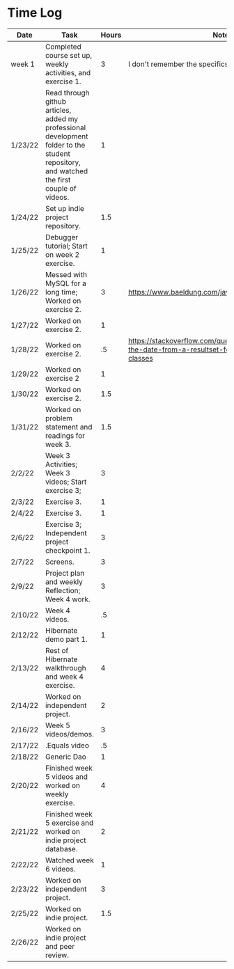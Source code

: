 # Time Log

| Date    | Task                                                                                                                                      | Hours | Notes                                 |
|---------|-------------------------------------------------------------------------------------------------------------------------------------------|-------|---------------------------------------|
| week 1  | Completed course set up, weekly activities, and exercise 1.                                                                               | 3     | I don't remember the specifics.       |
| 1/23/22 | Read through github articles, added my professional development folder to the student repository, and watched the first couple of videos. | 1     |                                       | 
| 1/24/22 | Set up indie project repository.                                                                                                          | 1.5   |                                       |
| 1/25/22 | Debugger tutorial; Start on week 2 exercise.                                                                                              | 1     |                                       |
| 1/26/22 | Messed with MySQL for a long time; Worked on exercise 2.                                                                                  | 3     | https://www.baeldung.com/java-get-age |
| 1/27/22 | Worked on exercise 2.                                                                                                                     | 1     |                                       |
| 1/28/22 | Worked on exercise 2.                                                                                                                     | .5    | https://stackoverflow.com/questions/29773390/getting-the-date-from-a-resultset-for-use-with-java-time-classes                                      |
| 1/29/22 | Worked on exercise 2                                                                                                                      | 1     |                                                                                                                                                    |
| 1/30/22 | Worked on exercise 2.                                                                                                                     | 1.5   |                                                                                                                                                    |
| 1/31/22 | Worked on problem statement and readings for week 3.                                                                                      | 1.5   |                                                                                                                                                    |
| 2/2/22  | Week 3 Activities; Week 3 videos; Start exercise 3;                                                                                       | 3     |                                                                                                                                                    |
| 2/3/22  | Exercise 3.                                                                                                                               | 1     |                                                                                                                                                    |
| 2/4/22  | Exercise 3.                                                                                                                               | 1     |                                                                                                                                                    |
| 2/6/22  | Exercise 3; Independent project checkpoint 1.                                                                                             | 3     |                                                                                                                                                    |
| 2/7/22  | Screens.                                                                                                                                  | 3     |                                                                                                                                                    |
| 2/9/22  | Project plan and weekly Reflection; Week 4 work.                                                                                          | 3     |                                                                                                                                                    |
| 2/10/22 | Week 4 videos.                                                                                                                            | .5    |                                                                                                                                                    |
| 2/12/22 | Hibernate demo part 1.                                                                                                                    | 1     |                                                                                                                                                    |
| 2/13/22 | Rest of Hibernate walkthrough and week 4 exercise.                                                                                        | 4     |                                                                                                                                                    |
| 2/14/22 | Worked on independent project.                                                                                                            | 2     |                                                                                                                                                    |
| 2/16/22 | Week 5 videos/demos.                                                                                                                      | 3     |                                                                                                                                                    |
| 2/17/22 | .Equals video                                                                                                                             | .5    |                                                                                                                                                    |
| 2/18/22 | Generic Dao                                                                                                                               | 1     |                                                                                                                                                    |
| 2/20/22 | Finished week 5 videos and worked on weekly exercise.                                                                                     | 4     |                                                                                                                                                    |
| 2/21/22 | Finished week 5 exercise and worked on indie project database.                                                                            | 2     |                                                                                                                                                    |
| 2/22/22 | Watched week 6 videos.                                                                                                                    | 1     |                                                                                                                                                    |
| 2/23/22 | Worked on independent project.                                                                                                            | 3     |                                                                                                                                                    |
| 2/25/22 | Worked on indie project.                                                                                                                  | 1.5   |                                                                                                                                                    |
| 2/26/22 | Worked on indie project and peer review.                                                                                                  |       |                                                                                                                                                    |
 